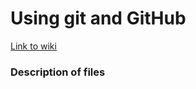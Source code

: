 # Using git and GitHub

[Link to wiki](https://github.com/gladstone-institutes/Bioinformatics-Workshops/wiki/Using-Git-and-GitHub)

### Description of files
